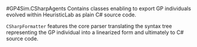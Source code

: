 #GP4Sim.CSharpAgents
Contains classes enabling to export GP individuals evolved within HeuristicLab as plain C# source code.

`CSharpFormatter` features the core parser translating the syntax tree representing the GP individual into a linearized form and ultimately to C# source code.
